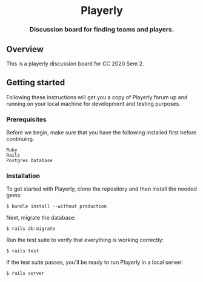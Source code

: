 <div align="center">
  <h1>Playerly</h1>
  <h3>Discussion board for finding teams and players.</h3>
</div>

## Overview

This is a playerly discussion board for CC 2020 Sem 2.

## Getting started

Following these instructions will get you a copy of Playerly forum up and running on your local machine for development and testing purposes.

### Prerequisites

Before we begin, make sure that you have the following installed first before continuing.
```
Ruby
Rails
Postgres Database
```

### Installation

To get started with Playerly, clone the repository and then install the needed gems:
```
$ bundle install --without production
```

Next, migrate the database:
```
$ rails db:migrate
```

Run the test suite to verify that everything is working correctly:
```
$ rails test
```

If the test suite passes, you'll be ready to run Playerly in a local server:
```
$ rails server
```

